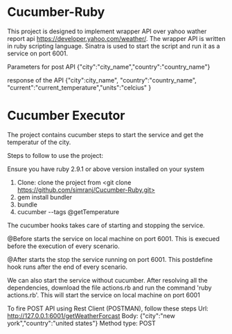 # Cucumber-Ruby

This project is designed to implement wrapper API over yahoo wather report api https://developer.yahoo.com/weather/.
The wrapper API is written in ruby scripting language. Sinatra is used to start the script and run it as a service on port 6001.

Parameters for post API
{"city":"city_name","country":"country_name"}

response of the API
{"city":city_name", "country":"country_name", "current":"current_temperature","units":"celcius" }

# Cucumber Executor

The project contains cucumber steps to start the service and get the temperatur of the city.

Steps to follow to use the project:

Ensure you have ruby 2.9.1 or above version installed on your system 

1. Clone: clone the project from  <git clone https://github.com/simranj/Cucumber-Ruby.git>
2. gem install bundler
3. bundle
4. cucumber --tags @getTemperature

The cucumber hooks takes care of starting and stopping the service. 

@Before starts the service on local machine on port 6001.
This is execued before the execution of every scenario.

@After starts the stop the service running on port 6001.
This postdefine hook runs after the end of every scenario.

We can also start the service without cucumber. After resolving all the dependencies, download the file actions.rb and run the command 'ruby actions.rb'.
This will start the service on local machine on port 6001

To fire POST API using Rest Client (POSTMAN), follow these steps
Url: http://127.0.0.1:6001/getWeatherForcast
Body: {"city":"new york","country":"united states"}
Method type: POST
